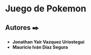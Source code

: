 # Juego de Pokemon



## Autores ✒️

* **Jonathan Yair Vazquez Uriostegui**
* **Mauricio Iván Díaz Segura**
